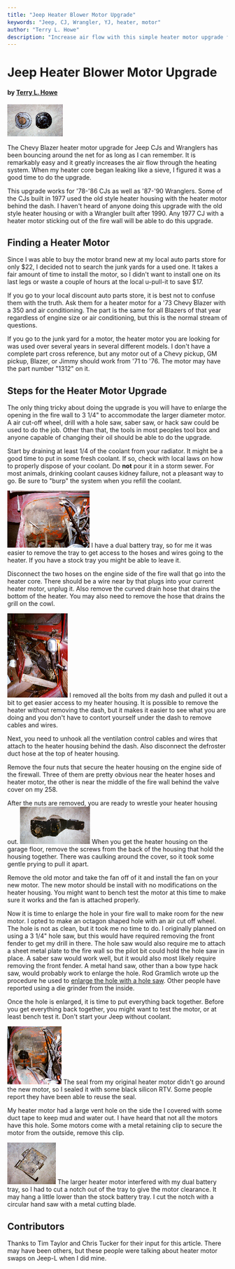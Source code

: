 ```yaml
---
title: "Jeep Heater Blower Motor Upgrade"
keywords: "Jeep, CJ, Wrangler, YJ, heater, motor"
author: "Terry L. Howe"
description: "Increase air flow with this simple heater motor upgrade for CJs and Wranglers"
---
```


# Jeep Heater Blower Motor Upgrade

#### by [Terry L. Howe](mailto:txh3202@worldnet.att.net)

[![Old and New Heater Motors](heat5_.jpg)](heat5.jpg)

The Chevy Blazer heater motor upgrade for Jeep CJs and Wranglers
has been bouncing around the net for as long as I can remember.
It is remarkably easy and it greatly increases the air flow
through the heating system.
When my heater core began leaking like a sieve, I figured
it was a good time to do the upgrade.

This upgrade works for '78-'86 CJs as well as '87-'90 Wranglers.
Some of the CJs built in 1977 used the old style heater housing
with the heater motor behind the dash.  I haven't heard of
anyone doing this upgrade with the old style heater housing or
with a Wrangler built after 1990.  Any 1977 CJ with a heater motor
sticking out of the fire wall will be able to do this upgrade.

## Finding a Heater Motor

Since I was able to buy the motor brand new at my local auto parts
store for only $22, I decided not to search the junk yards for a
used one.  It takes a fair amount of time to install
the motor, so I didn't want to install one on its last legs or
waste a couple of hours at the local u-pull-it to save $17.

If you go to your local discount auto parts store, it is best not
to confuse them with the truth.  Ask them for a heater motor for a
'73 Chevy Blazer with a 350 and air conditioning.  The part is the
same for all Blazers of that year regardless of engine size or air
conditioning, but this is the normal stream of questions.

If you go to the junk yard for a motor, the heater motor you are
looking for was used over several years in several different models.
I don't have a complete part cross reference, but any motor out
of a Chevy pickup, GM pickup, Blazer, or Jimmy should work from '71 to '76.
The motor may have the part number "1312" on it.

## Steps for the Heater Motor Upgrade

The only thing tricky about doing the upgrade is you will have to
enlarge the opening in the fire wall to 3 1/4" to accommodate the
larger diameter motor.  A air cut-off wheel, drill with a hole
saw, saber saw, or hack saw could be used to do the job.  Other
than that, the tools in most peoples tool box and anyone capable of
changing their oil should be able to do the upgrade.

Start by draining at least 1/4 of the coolant from your radiator.
It might be a good time to put in some fresh coolant.  If so, check
with local laws on how to properly dispose of your coolant.  Do
**not** pour it in a storm sewer.
For most animals, drinking coolant causes kidney failure, not a
pleasant way to go.  Be sure to "burp" the system when you refill
the coolant.

[![Fire wall with battery tray removed](heat1_.jpg)](heat1.jpg)
I have a dual battery tray, so for me it was easier to remove the
tray to get access to the hoses and wires going to the heater.  If
you have a stock tray you might be able to leave it.

Disconnect the two hoses on the engine side of the fire wall that
go into the heater core.  There should be a wire near by that plugs
into your current heater motor, unplug it.  Also remove the curved
drain hose that drains the bottom of the heater.
You may also need to remove the hose that drains the grill on the cowl.

[![Dash pulled back](heat3_.jpg)](heat3.jpg)
I removed all the bolts from my dash and pulled it out a bit to get
easier access to my heater housing.  It is
possible to remove the heater without removing the dash, but it makes
it easier to see what you are doing and you don't have to contort
yourself under the dash to remove cables and wires.

Next, you need to unhook all the ventilation control cables and
wires that attach to the heater housing behind the dash.  Also
disconnect the defroster duct hose at the top of heater housing.

Remove the four nuts that secure the heater housing on the engine side
of the firewall.  Three of them are pretty obvious near the heater
hoses and heater motor, the other is near the middle of the fire
wall behind the valve cover on my 258.

After the nuts are removed, you are ready to wrestle your heater
housing out.
[![Heater housing](heat4_.jpg)](heat4.jpg)
When you get the heater housing on the garage floor, remove the
screws from the back of the housing that hold the housing together.
There was caulking around the cover, so it took some gentle prying
to pull it apart.

Remove the old motor and take the fan off of it and install the
fan on your new motor.  The new motor should be install with no
modifications on the heater housing.  You might want to bench
test the motor at this time to make sure it works and the fan is
attached properly.

Now it is time to enlarge the hole in your fire wall to make room
for the new motor.
I opted to make an octagon shaped hole with an air cut off wheel.
The hole is not as clean, but it took me no time to do.
I originally planned on using a 3 1/4" hole saw,
but this would have required removing the front fender to get my
drill in there.  The hole saw would also require me to attach
a sheet metal plate to the fire wall so the pilot bit could hold
the hole saw in place.
A saber saw would work well, but it would also most
likely require removing the front fender.
A metal hand saw, other than a bow type hack saw, would probably work
to enlarge the hole.  Rod Gramlich wrote up the procedure he used to
[enlarge the hole with a hole
saw](/body/heatsup.html).  Other people have reported using a die grinder from the
inside.

Once the hole is enlarged, it is time to put everything back
together.  Before you get everything back together, you might
want to test the motor, or at least bench test it.  Don't start
your Jeep without coolant.

[![New heater motor installed](heat6_.jpg)](heat6.jpg)
The seal from my original heater motor didn't go around
the new motor, so I sealed it with some black silicon RTV.
Some people report they have been able to reuse the seal.

My heater motor had a large vent hole on the side the I covered
with some duct tape to keep mud and water out.  I have heard that
not all the motors have this hole.  Some motors come with a metal
retaining clip to secure the motor from the outside, remove this
clip.

[![Battery tray with notch](heat2_.jpg)](heat2.jpg)
The larger heater motor interfered with my dual battery tray, so
I had to cut a notch out of the tray to give the motor clearance.
It may hang a little lower than the stock battery tray.
I cut the notch with a circular hand saw with a metal cutting blade.

## Contributors

Thanks to Tim Taylor and Chris Tucker
for their input for this article.  There may have been others, but
these people were talking about heater motor swaps on Jeep-L when
I did mine.